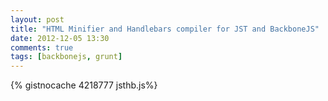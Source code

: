 ```yaml
---
layout: post
title: "HTML Minifier and Handlebars compiler for JST and BackboneJS"
date: 2012-12-05 13:30
comments: true
tags: [backbonejs, grunt]
---
```


{% gistnocache 4218777 jsthb.js%}

